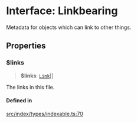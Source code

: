# Interface: Linkbearing

Metadata for objects which can link to other things.

## Properties

### $links

> **$links**: [`Link`](../../expressions/classes/Link.md)[]

The links in this file.

#### Defined in

[src/index/types/indexable.ts:70](https://github.com/GamerGirlandCo/datacore/blob/7f32893e5430e552f1b1164e828ac7a411d6e24f/src/index/types/indexable.ts#L70)
